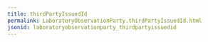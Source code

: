 ```yaml
---
title: thirdPartyIssuedId
permalink: LaboratoryObservationParty.thirdPartyIssuedId.html
jsonid: laboratoryobservationparty_thirdpartyissuedid
---
```

